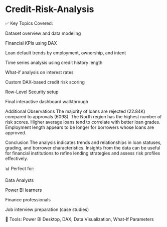 # Credit-Risk-Analysis
✅ Key Topics Covered:

Dataset overview and data modeling

Financial KPIs using DAX

Loan default trends by employment, ownership, and intent

Time series analysis using credit history length

What-if analysis on interest rates

Custom DAX-based credit risk scoring

Row-Level Security setup

Final interactive dashboard walkthrough

Additional Observations
The majority of loans are rejected (22.84K) compared to approvals (6098).
The North region has the highest number of risk scores.
Higher average loans tend to correlate with better loan grades.
Employment length appears to be longer for borrowers whose loans are approved.

Conclusion
The analysis indicates trends and relationships in loan statuses, grading, and borrower characteristics. Insights from the data can be useful for financial institutions to refine lending strategies and assess risk profiles effectively.

📊 Perfect for:

Data Analysts

Power BI learners

Finance professionals

Job interview preparation (case studies)

🎯 Tools: Power BI Desktop, DAX, Data Visualization, What-If Parameters

